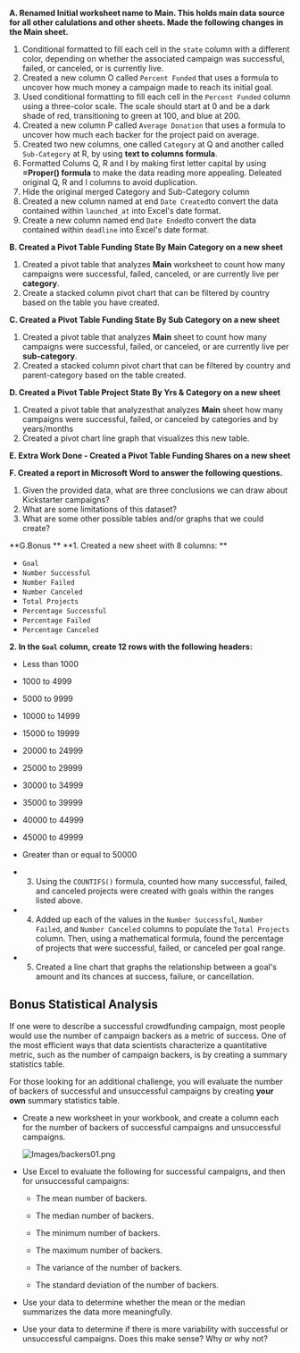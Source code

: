 **A. Renamed Initial worksheet name to Main. This holds main data source for all other calulations and other sheets. Made the following changes in the Main sheet.**

1. Conditional formatted to fill each cell in the `state` column with a different color, depending on whether the associated campaign was successful, failed, or canceled, or is currently live.
2. Created a new column O called `Percent Funded` that uses a formula to uncover how much money a campaign made to reach its initial goal.
3. Used conditional formatting to fill each cell in the `Percent Funded` column using a three-color scale. The scale should start at 0 and be a dark shade of red, transitioning to green at 100, and blue at 200.
4. Created a new column P called `Average Donation` that uses a formula to uncover how much each backer for the project paid on average.
5. Created two new columns, one called `Category` at Q and another called `Sub-Category` at R, by using **text to columns formula**.
6. Formatted Colums Q, R and I by making first letter capital by using **=Proper() formula** to make the data reading more appealing. Deleated original Q, R and I columns to avoid duplication.
7. Hide the original merged Category and Sub-Category column
8. Created a new column named at end `Date Created`to convert the data contained within `launched_at` into Excel's date format.
9. Create a new column named end `Date Ended`to convert the data contained within `deadline` into Excel's date format.

**B. Created a Pivot Table Funding State By Main Category on a new sheet** 
1. Created a pivot table that analyzes **Main** worksheet to count how many campaigns were successful, failed, canceled, or are currently live per **category**.
2. Create a stacked column pivot chart that can be filtered by country based on the table you have created.

**C. Created a Pivot Table Funding State By Sub Category on a new sheet** 
1. Created a pivot table that analyzes **Main** sheet to count how many campaigns were successful, failed, or canceled, or are currently live per **sub-category**.
2. Created a stacked column pivot chart that can be filtered by country and parent-category based on the table created.

**D. Created a Pivot Table Project State By Yrs & Category on a new sheet** 
1. Created a pivot table that analyzesthat analyzes **Main** sheet how many campaigns were successful, failed, or canceled by categories and by years/months
2. Created a pivot chart line graph that visualizes this new table.

**E. Extra Work Done - Created a Pivot Table Funding Shares on a new sheet**

**F. Created a report in Microsoft Word to answer the following questions.**
1. Given the provided data, what are three conclusions we can draw about Kickstarter campaigns?
2. What are some limitations of this dataset?
3. What are some other possible tables and/or graphs that we could create?

**G.Bonus
**
**1. Created a new sheet with 8 columns:
**
  * `Goal`
  * `Number Successful`
  * `Number Failed`
  * `Number Canceled`
  * `Total Projects`
  * `Percentage Successful`
  * `Percentage Failed`
  * `Percentage Canceled`

**2. In the `Goal` column, create 12 rows with the following headers:**

  * Less than 1000
  * 1000 to 4999
  * 5000 to 9999
  * 10000 to 14999
  * 15000 to 19999
  * 20000 to 24999
  * 25000 to 29999
  * 30000 to 34999
  * 35000 to 39999
  * 40000 to 44999
  * 45000 to 49999
  * Greater than or equal to 50000

* 3. Using the `COUNTIFS()` formula, counted how many successful, failed, and canceled projects were created with goals within the ranges listed above.

* 4. Added up each of the values in the `Number Successful`, `Number Failed`, and `Number Canceled` columns to populate the `Total Projects` column. Then, using a mathematical formula, found the percentage of projects that were successful, failed, or canceled per goal range.

* 5. Created a line chart that graphs the relationship between a goal's amount and its chances at success, failure, or cancellation.

## Bonus Statistical Analysis

If one were to describe a successful crowdfunding campaign, most people would use the number of campaign backers as a metric of success. One of the most efficient ways that data scientists characterize a quantitative metric, such as the number of campaign backers, is by creating a summary statistics table.

For those looking for an additional challenge, you will evaluate the number of backers of successful and unsuccessful campaigns by creating **your own** summary statistics table.

* Create a new worksheet in your workbook, and create a column each for the number of backers of successful campaigns and unsuccessful campaigns.

  ![Images/backers01.png](Images/backers01.png)

* Use Excel to evaluate the following for successful campaigns, and then for unsuccessful campaigns:

  * The mean number of backers.

  * The median number of backers.

  * The minimum number of backers.

  * The maximum number of backers.

  * The variance of the number of backers.

  * The standard deviation of the number of backers.

* Use your data to determine whether the mean or the median summarizes the data more meaningfully.

* Use your data to determine if there is more variability with successful or unsuccessful campaigns. Does this make sense? Why or why not?

